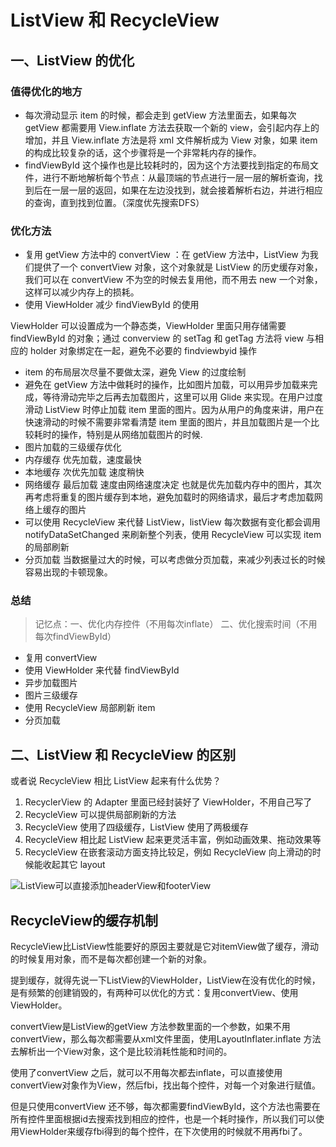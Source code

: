 # ListView 和 RecycleView

## 一、ListView 的优化

### 值得优化的地方

* 每次滑动显示 item 的时候，都会走到 getView 方法里面去，如果每次 getView 都需要用 View.inflate 方法去获取一个新的 view，会引起内存上的增加，并且 View.inflate 方法是将 xml 文件解析成为 View 对象，如果 item 的构成比较复杂的话，这个步骤将是一个非常耗内存的操作。
* findViewById 这个操作也是比较耗时的，因为这个方法要找到指定的布局文件，进行不断地解析每个节点：从最顶端的节点进行一层一层的解析查询，找到后在一层一层的返回，如果在左边没找到，就会接着解析右边，并进行相应的查询，直到找到位置。（深度优先搜索DFS）

### 优化方法

* 复用 getView 方法中的 convertView ：在 getView 方法中，ListView 为我们提供了一个 convertView 对象，这个对象就是 ListView 的历史缓存对象，我们可以在 convertView 不为空的时候去复用他，而不用去 new 一个对象，这样可以减少内存上的损耗。
* 使用 ViewHolder 减少 findViewById 的使用

ViewHolder 可以设置成为一个静态类，ViewHolder 里面只用存储需要 findViewById 的对象；通过 converview 的 setTag 和 getTag 方法将 view 与相应的 holder 对象绑定在一起，避免不必要的 findviewbyid 操作

* item 的布局层次尽量不要做太深，避免 View 的过度绘制
* 避免在 getView 方法中做耗时的操作，比如图片加载，可以用异步加载来完成，等待滑动完毕之后再去加载图片，这里可以用 Glide 来实现。在用户过度滑动 ListView 时停止加载 item 里面的图片。因为从用户的角度来讲，用户在快速滑动的时候不需要非常看清楚 item 里面的图片，并且加载图片是一个比较耗时的操作，特别是从网络加载图片的时候.
* 图片加载的三级缓存优化
* 内存缓存 优先加载，速度最快
* 本地缓存 次优先加载 速度稍快
* 网络缓存 最后加载 速度由网络速度决定  也就是优先加载内存中的图片，其次再考虑将重复的图片缓存到本地，避免加载时的网络请求，最后才考虑加载网络上缓存的图片
* 可以使用 RecycleView 来代替 ListView，listView 每次数据有变化都会调用 notifyDataSetChanged 来刷新整个列表，使用 RecycleView 可以实现 item 的局部刷新
* 分页加载 当数据量过大的时候，可以考虑做分页加载，来减少列表过长的时候容易出现的卡顿现象。

### 总结

> 记忆点：一、优化内存控件（不用每次inflate）  二、优化搜索时间（不用每次findViewById）

* 复用 convertView
* 使用 ViewHolder 来代替 findViewById
* 异步加载图片
* 图片三级缓存
* 使用 RecycleView 局部刷新 item
* 分页加载

## 二、ListView 和 RecycleView 的区别

或者说 RecycleView 相比 ListView 起来有什么优势？

1. RecyclerView 的 Adapter 里面已经封装好了 ViewHolder，不用自己写了
2. RecycleView 可以提供局部刷新的方法
3. RecycleView 使用了四级缓存，ListView 使用了两极缓存
4. RecycleView 相比起 ListView 起来更灵活丰富，例如动画效果、拖动效果等
5. RecycleView 在嵌套滚动方面支持比较足，例如 RecycleView 向上滑动的时候能收起其它 layout

![ListView&#x53EF;&#x4EE5;&#x76F4;&#x63A5;&#x6DFB;&#x52A0;headerView&#x548C;footerView](https://raw.githubusercontent.com/licoba/images/master/20201225-152032-NMrxRj.jpg?token=AETOTFKS7RCGEC6RMA6LV6C74WJP6)

## RecycleView的缓存机制

RecycleView比ListView性能要好的原因主要就是它对itemView做了缓存，滑动的时候复用对象，而不是每次都创建一个新的对象。

提到缓存，就得先说一下ListView的ViewHolder，ListView在没有优化的时候，是有频繁的创建销毁的，有两种可以优化的方式：复用convertView、使用ViewHolder。

convertView是ListView的getView 方法参数里面的一个参数，如果不用convertView，那么每次都需要从xml文件里面，使用LayoutInflater.inflate 方法去解析出一个View对象，这个是比较消耗性能和时间的。

使用了convertView 之后，就可以不用每次都去inflate，可以直接使用convertView对象作为View，然后fbi，找出每个控件，对每一个对象进行赋值。

但是只使用convertView 还不够，每次都需要findViewById，这个方法也需要在所有控件里面根据id去搜索找到相应的控件，也是一个耗时操作，所以我们可以使用ViewHolder来缓存fbi得到的每个控件，在下次使用的时候就不用再fbi了。





